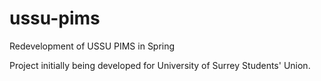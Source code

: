 # ussu-pims
Redevelopment of USSU PIMS in Spring

Project initially being developed for University of Surrey Students' Union.
